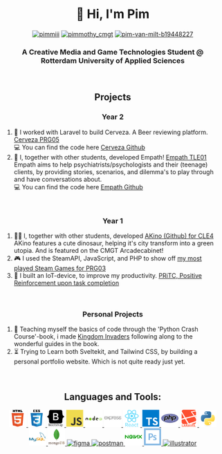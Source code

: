 <h1 align="center">👋 Hi, I'm Pim</h1>
<p align="center">
      <!-- Twitter ---> <a href="https://twitter.com/pimmiii" target="blank"><img align="center" src="https://raw.githubusercontent.com/rahuldkjain/github-profile-readme-generator/master/src/images/icons/Social/twitter.svg" alt="pimmiii" height="30" width="40" /></a>
<!-- Instagram ---><a href="https://instagram.com/pimmothy_cmgt" target="blank"><img align="center" src="https://raw.githubusercontent.com/rahuldkjain/github-profile-readme-generator/master/src/images/icons/Social/instagram.svg" alt="pimmothy_cmgt" height="30" width="40" /></a>
<!-- Linkedin ---><a href="https://linkedin.com/in/pim-van-milt-b19448227" target="blank"><img align="center" src="https://raw.githubusercontent.com/rahuldkjain/github-profile-readme-generator/master/src/images/icons/Social/linked-in-alt.svg" alt="pim-van-milt-b19448227" height="30" width="40" /></a>
</p>
<h3 align="center">A Creative Media and Game Technologies Student @ Rotterdam University of Applied Sciences</h3>

<br/>
      <h2 align="center">Projects</h2>
<h3 align="center">Year 2</h3>
      <ol>
            <li>
🍻 I worked with Laravel to build Cerveza. A Beer reviewing platform. <a href="https://cerveza.pimmothy.live/">Cerveza PRG05</a><br/>        
                  💻 You can find the code here <a href="https://github.com/PimMiii/PRG05-Framework">Cerveza Github</a><br/>
            </li>
            <li>
🤝 I, together with other students, developed Empath! <a href="https://tle01.pimmothy.live/">Empath TLE01</a><br/>
 Empath aims to help psychiatrists/psychologists and their (teenage) clients, by providing stories, scenarios, and dilemma's to play through and have conversations about.<br/>     
                  💻 You can find the code here <a href="https://github.com/KCvandenBergh/TLE-TEAM01-HSLEIDEN">Empath Github</a><br/>
            </li>
      </ol>
      <br/>
      <h3 align="center">Year 1</h3>
      <ol>
            <li>
                  🐱‍🐉 I, together with other students, developed <a href="https://github.com/Isissss/CLE4">AKino (Github) for CLE4</a><br/>
     AKino features a cute dinosaur, helping it's city transform into a green utopia. And is featured on the CMGT Arcadecabinet!<br/>
            </li>
            <li>
                🎮 I used the SteamAPI, JavaScript, and PHP to show off <a href="https://github.com/PimMiii/prg03magazine">my most played Steam Games for PRG03</a>
            </li>
            <li>
                🐍 I built an IoT-device, to improve my productivity. <a href="https://github.com/PimMiii/Data-Science-IoT-KP02">PRiTC, Positive Reinforcement upon task completion</a>
            </li>
            </ol>
            <br>
            <h3 align="center">Personal Projects</h3>
            <ol>
            <li>
                  📝 Teaching myself the basics of code through the 'Python Crash Course'-book, i made <a href="https://github.com/PimMiii/Kingdom_Invaders"> Kingdom Invaders</a> following along to the wonderful guides in the book.
            </li>
            <li>
                ⏳ Trying to Learn both Sveltekit, and Tailwind CSS, by building a personal portfolio website. Which is not quite ready just yet. 
            </li>
            </ol>
            <br/>
<h2 align="center">Languages and Tools:</h2>
<p align="center">
<!-- HTML ---> <a href="https://www.w3.org/html/" target="_blank" rel="noreferrer"> <img src="https://raw.githubusercontent.com/devicons/devicon/master/icons/html5/html5-original-wordmark.svg" alt="html5" width="40" height="40"/> </a>
<!-- CSS ---> <a href="https://www.w3schools.com/css/" target="_blank" rel="noreferrer"> <img src="https://raw.githubusercontent.com/devicons/devicon/master/icons/css3/css3-original-wordmark.svg" alt="css3" width="40" height="40"/> </a>
<!-- Bootstrap---><a href="https://getbootstrap.com" target="_blank" rel="noreferrer"> <img src="https://raw.githubusercontent.com/devicons/devicon/master/icons/bootstrap/bootstrap-plain-wordmark.svg" alt="bootstrap" width="40" height="40"/> </a>
<!-- JavaScript ---> <a href="https://developer.mozilla.org/en-US/docs/Web/JavaScript" target="_blank" rel="noreferrer"> <img src="https://raw.githubusercontent.com/devicons/devicon/master/icons/javascript/javascript-original.svg" alt="javascript" width="40" height="40"/> </a>
<!-- NodeJS ---> <a href="https://nodejs.org" target="_blank" rel="noreferrer"> <img src="https://raw.githubusercontent.com/devicons/devicon/master/icons/nodejs/nodejs-original-wordmark.svg" alt="nodejs" width="40" height="40"/> </a>
<!-- ExpressJS ---> <a href="https://expressjs.com" target="_blank" rel="noreferrer"> <img src="https://raw.githubusercontent.com/devicons/devicon/master/icons/express/express-original-wordmark.svg" alt="express" width="40" height="40"/> </a>
<!-- ReactJS ---> <a href="https://reactjs.org/" target="_blank" rel="noreferrer"> <img src="https://raw.githubusercontent.com/devicons/devicon/master/icons/react/react-original-wordmark.svg" alt="react" width="40" height="40"/> </a>
<!-- TypeScript ---> <a href="https://www.typescriptlang.org/" target="_blank" rel="noreferrer"> <img src="https://raw.githubusercontent.com/devicons/devicon/master/icons/typescript/typescript-original.svg" alt="typescript" width="40" height="40"/> </a> 
<!-- PHP ---> <a href="https://www.php.net" target="_blank" rel="noreferrer"> <img src="https://raw.githubusercontent.com/devicons/devicon/master/icons/php/php-original.svg" alt="php" width="40" height="40"/> </a>
<!-- Laravel ---> <a href="https://laravel.com/" target="_blank" rel="noreferrer"> <img src="https://raw.githubusercontent.com/devicons/devicon/master/icons/laravel/laravel-plain-wordmark.svg" alt="laravel" width="40" height="40"/> </a>
<!-- Python ---> <a href="https://www.python.org" target="_blank" rel="noreferrer"> <img src="https://raw.githubusercontent.com/devicons/devicon/master/icons/python/python-original.svg" alt="python" width="40" height="40"/> </a>
<!-- MySQL ---> <a href="https://www.mysql.com/" target="_blank" rel="noreferrer"> <img src="https://raw.githubusercontent.com/devicons/devicon/master/icons/mysql/mysql-original-wordmark.svg" alt="mysql" width="40" height="40"/> </a> 
<!-- MongoDB ---> <a href="https://www.mongodb.com/" target="_blank" rel="noreferrer"> <img src="https://raw.githubusercontent.com/devicons/devicon/master/icons/mongodb/mongodb-original-wordmark.svg" alt="mongodb" width="40" height="40"/> </a>
<!-- Figma ---> <a href="https://www.figma.com/" target="_blank" rel="noreferrer"> <img src="https://www.vectorlogo.zone/logos/figma/figma-icon.svg" alt="figma" width="40" height="40"/> </a>
<!-- Postman ---> <a href="https://postman.com" target="_blank" rel="noreferrer"> <img src="https://www.vectorlogo.zone/logos/getpostman/getpostman-icon.svg" alt="postman" width="40" height="40"/> </a>
<!-- NginX ---> <a href="https://www.nginx.com" target="_blank" rel="noreferrer"> <img src="https://raw.githubusercontent.com/devicons/devicon/master/icons/nginx/nginx-original.svg" alt="nginx" width="40" height="40"/> </a>
<!-- Photoshop ---> <a href="https://www.photoshop.com/en" target="_blank" rel="noreferrer"> <img src="https://raw.githubusercontent.com/devicons/devicon/master/icons/photoshop/photoshop-line.svg" alt="photoshop" width="40" height="40"/> </a>
<!-- Illustrator ---> <a href="https://www.adobe.com/in/products/illustrator.html" target="_blank" rel="noreferrer"> <img src="https://www.vectorlogo.zone/logos/adobe_illustrator/adobe_illustrator-icon.svg" alt="illustrator" width="40" height="40"/> </a>
</p>
<!---
PimMiii/PimMiii is a ✨ special ✨ repository because its `README.md` (this file) appears on your GitHub profile.
You can click the Preview link to take a look at your changes.
--->
